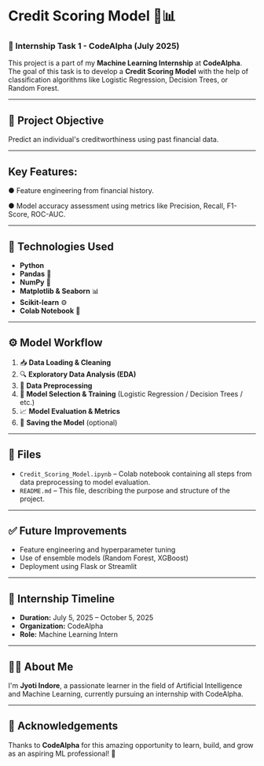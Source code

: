 # Credit Scoring Model 🏦📊

### 🔰 Internship Task 1 - CodeAlpha (July 2025)

This project is a part of my **Machine Learning Internship** at **CodeAlpha**. The goal of this task is to develop a **Credit Scoring Model** with the help of classification algorithms like Logistic Regression, Decision Trees, or Random Forest.

---

## 📌 Project Objective

Predict an individual's creditworthiness using past financial data.

---

## Key Features:

● Feature engineering from financial history.

● Model accuracy assessment using metrics like Precision, Recall, F1-Score, ROC-AUC.

---

## 🧠 Technologies Used

- **Python**
- **Pandas** 🐼
- **NumPy** 🔢
- **Matplotlib & Seaborn** 📊
- **Scikit-learn** ⚙️
- **Colab Notebook** 📓

---

## ⚙️ Model Workflow

1. 📥 **Data Loading & Cleaning**  
2. 🔍 **Exploratory Data Analysis (EDA)**  
3. 🧼 **Data Preprocessing**  
4. 🧪 **Model Selection & Training** (Logistic Regression / Decision Trees / etc.)  
5. 📈 **Model Evaluation & Metrics**  
6. 💾 **Saving the Model** (optional)

---

## 📂 Files

- `Credit_Scoring_Model.ipynb` – Colab notebook containing all steps from data preprocessing to model evaluation.
- `README.md` – This file, describing the purpose and structure of the project.

---

## ✅ Future Improvements

- Feature engineering and hyperparameter tuning
- Use of ensemble models (Random Forest, XGBoost)
- Deployment using Flask or Streamlit

---

## 📅 Internship Timeline

- **Duration:** July 5, 2025 – October 5, 2025
- **Organization:** CodeAlpha
- **Role:** Machine Learning Intern

---

## 🙋‍♀️ About Me

I'm **Jyoti Indore**, a passionate learner in the field of Artificial Intelligence and Machine Learning, currently pursuing an internship with CodeAlpha.



---

## 🌟 Acknowledgements

Thanks to **CodeAlpha** for this amazing opportunity to learn, build, and grow as an aspiring ML professional! 🚀
